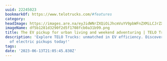 ```yaml
---
uuid: 22245023
bookmarkOf: https://www.telotrucks.com/#features
category: 
headImage: https://images.are.na/eyJidWNrZXQiOiJhcmVuYV9pbWFnZXMiLCJrZXkiOiIyMjI0NTAyMy9vcmlnaW5hbF9kZjViMTI4MWQzMjkwZjJkNWYxNzA4ZmNiMGEzMWI5OS5wbmciLCJlZGl0cyI6eyJyZXNpemUiOnsid2lkdGgiOjEyMDAsImhlaWdodCI6MTIwMCwiZml0IjoiaW5zaWRlIiwid2l0aG91dEVubGFyZ2VtZW50Ijp0cnVlfSwid2VicCI6eyJxdWFsaXR5Ijo5MH0sImpwZWciOnsicXVhbGl0eSI6OTB9LCJyb3RhdGUiOm51bGx9fQ==?bc=0
imageName: df5b1281d3290f2d5f1708fcb0a31b99.png
title: The EV pickup for urban living and weekend adventuring | TELO Trucks
description: 'Explore TELO Trucks: unmatched in EV efficiency. Discover the future
  of electric pickups today!'
tags: 
date: '2023-06-13T21:05:45.830Z'
---
```

